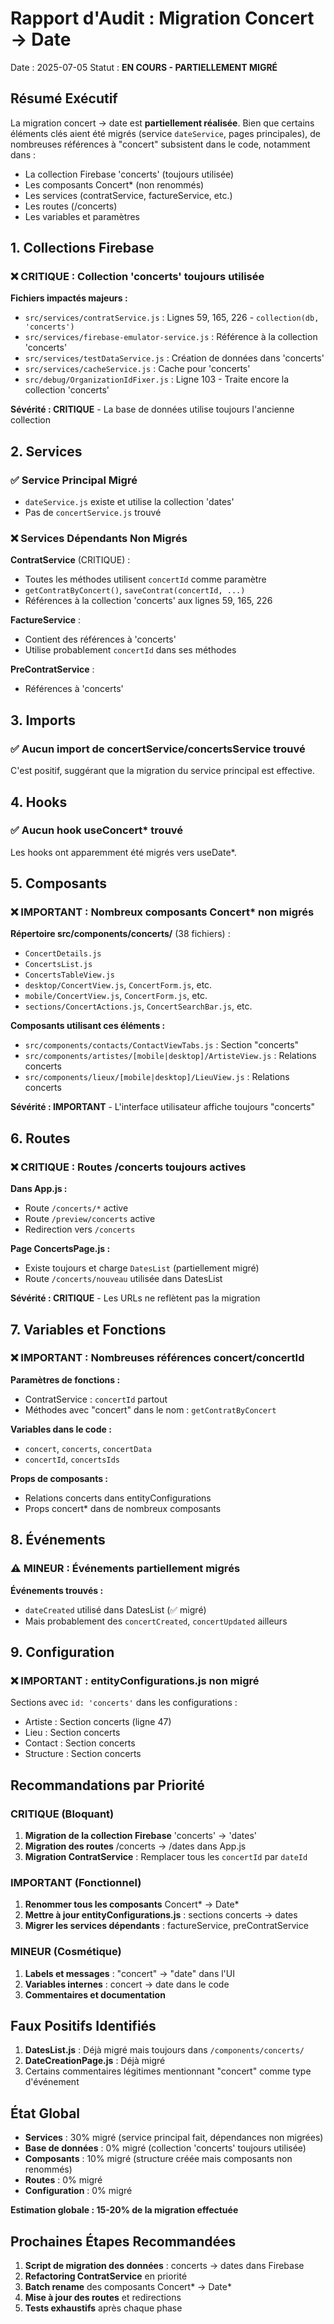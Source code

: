 # Rapport d'Audit : Migration Concert → Date

Date : 2025-07-05
Statut : **EN COURS - PARTIELLEMENT MIGRÉ**

## Résumé Exécutif

La migration concert → date est **partiellement réalisée**. Bien que certains éléments clés aient été migrés (service `dateService`, pages principales), de nombreuses références à "concert" subsistent dans le code, notamment dans :
- La collection Firebase 'concerts' (toujours utilisée)
- Les composants Concert* (non renommés)
- Les services (contratService, factureService, etc.)
- Les routes (/concerts)
- Les variables et paramètres

## 1. Collections Firebase

### ❌ CRITIQUE : Collection 'concerts' toujours utilisée

**Fichiers impactés majeurs :**
- `src/services/contratService.js` : Lignes 59, 165, 226 - `collection(db, 'concerts')`
- `src/services/firebase-emulator-service.js` : Référence à la collection 'concerts'
- `src/services/testDataService.js` : Création de données dans 'concerts'
- `src/services/cacheService.js` : Cache pour 'concerts'
- `src/debug/OrganizationIdFixer.js` : Ligne 103 - Traite encore la collection 'concerts'

**Sévérité : CRITIQUE** - La base de données utilise toujours l'ancienne collection

## 2. Services

### ✅ Service Principal Migré
- `dateService.js` existe et utilise la collection 'dates'
- Pas de `concertService.js` trouvé

### ❌ Services Dépendants Non Migrés

**ContratService** (CRITIQUE) :
- Toutes les méthodes utilisent `concertId` comme paramètre
- `getContratByConcert()`, `saveContrat(concertId, ...)` 
- Références à la collection 'concerts' aux lignes 59, 165, 226

**FactureService** :
- Contient des références à 'concerts'
- Utilise probablement `concertId` dans ses méthodes

**PreContratService** :
- Références à 'concerts'

## 3. Imports

### ✅ Aucun import de concertService/concertsService trouvé
C'est positif, suggérant que la migration du service principal est effective.

## 4. Hooks

### ✅ Aucun hook useConcert* trouvé
Les hooks ont apparemment été migrés vers useDate*.

## 5. Composants

### ❌ IMPORTANT : Nombreux composants Concert* non migrés

**Répertoire src/components/concerts/** (38 fichiers) :
- `ConcertDetails.js`
- `ConcertsList.js`
- `ConcertsTableView.js`
- `desktop/ConcertView.js`, `ConcertForm.js`, etc.
- `mobile/ConcertView.js`, `ConcertForm.js`, etc.
- `sections/ConcertActions.js`, `ConcertSearchBar.js`, etc.

**Composants utilisant ces éléments :**
- `src/components/contacts/ContactViewTabs.js` : Section "concerts"
- `src/components/artistes/[mobile|desktop]/ArtisteView.js` : Relations concerts
- `src/components/lieux/[mobile|desktop]/LieuView.js` : Relations concerts

**Sévérité : IMPORTANT** - L'interface utilisateur affiche toujours "concerts"

## 6. Routes

### ❌ CRITIQUE : Routes /concerts toujours actives

**Dans App.js :**
- Route `/concerts/*` active
- Route `/preview/concerts` active
- Redirection vers `/concerts`

**Page ConcertsPage.js :**
- Existe toujours et charge `DatesList` (partiellement migré)
- Route `/concerts/nouveau` utilisée dans DatesList

**Sévérité : CRITIQUE** - Les URLs ne reflètent pas la migration

## 7. Variables et Fonctions

### ❌ IMPORTANT : Nombreuses références concert/concertId

**Paramètres de fonctions :**
- ContratService : `concertId` partout
- Méthodes avec "concert" dans le nom : `getContratByConcert`

**Variables dans le code :**
- `concert`, `concerts`, `concertData`
- `concertId`, `concertsIds`

**Props de composants :**
- Relations concerts dans entityConfigurations
- Props concert* dans de nombreux composants

## 8. Événements

### ⚠️ MINEUR : Événements partiellement migrés

**Événements trouvés :**
- `dateCreated` utilisé dans DatesList (✅ migré)
- Mais probablement des `concertCreated`, `concertUpdated` ailleurs

## 9. Configuration

### ❌ IMPORTANT : entityConfigurations.js non migré

Sections avec `id: 'concerts'` dans les configurations :
- Artiste : Section concerts (ligne 47)
- Lieu : Section concerts 
- Contact : Section concerts
- Structure : Section concerts

## Recommandations par Priorité

### CRITIQUE (Bloquant)
1. **Migration de la collection Firebase** 'concerts' → 'dates'
2. **Migration des routes** /concerts → /dates dans App.js
3. **Migration ContratService** : Remplacer tous les `concertId` par `dateId`

### IMPORTANT (Fonctionnel)
1. **Renommer tous les composants** Concert* → Date*
2. **Mettre à jour entityConfigurations.js** : sections concerts → dates
3. **Migrer les services dépendants** : factureService, preContratService

### MINEUR (Cosmétique)
1. **Labels et messages** : "concert" → "date" dans l'UI
2. **Variables internes** : concert → date dans le code
3. **Commentaires et documentation**

## Faux Positifs Identifiés

1. **DatesList.js** : Déjà migré mais toujours dans `/components/concerts/`
2. **DateCreationPage.js** : Déjà migré
3. Certains commentaires légitimes mentionnant "concert" comme type d'événement

## État Global

- **Services** : 30% migré (service principal fait, dépendances non migrées)
- **Base de données** : 0% migré (collection 'concerts' toujours utilisée)
- **Composants** : 10% migré (structure créée mais composants non renommés)
- **Routes** : 0% migré
- **Configuration** : 0% migré

**Estimation globale : 15-20% de la migration effectuée**

## Prochaines Étapes Recommandées

1. **Script de migration des données** : concerts → dates dans Firebase
2. **Refactoring ContratService** en priorité
3. **Batch rename** des composants Concert* → Date*
4. **Mise à jour des routes** et redirections
5. **Tests exhaustifs** après chaque phase
